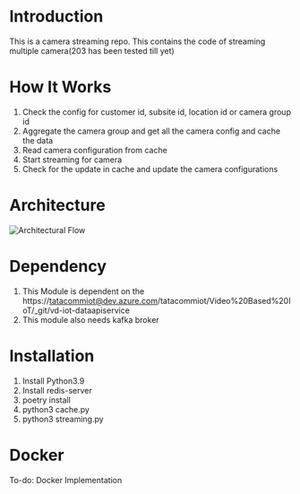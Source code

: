 # Introduction 
This is a camera streaming repo. This contains the code of streaming multiple camera(203 has been tested till yet)

# How It Works

1. Check the config for customer id, subsite id, location id or camera group id
2. Aggregate the camera group and get all the camera config and cache the data
3. Read camera configuration from cache
4. Start streaming for camera
5. Check for the update in cache and update the camera configurations

# Architecture
![Architectural Flow](../../CameraStreaming/images/CamModule.png)

# Dependency
1. This Module is dependent on the https://tatacommiot@dev.azure.com/tatacommiot/Video%20Based%20IoT/_git/vd-iot-dataapiservice
2. This module also needs kafka broker

# Installation
1. Install Python3.9 
2. Install redis-server
3. poetry install
4. python3 cache.py
4. python3 streaming.py

# Docker 
To-do: Docker Implementation